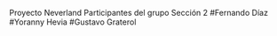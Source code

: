 Proyecto Neverland
Participantes del grupo
Sección 2
#Fernando Díaz
#Yoranny Hevia
#Gustavo Graterol 
